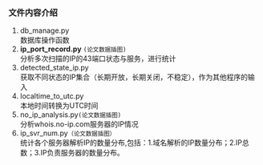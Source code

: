 ### 文件内容介绍

1. db_manage.py  
数据库操作函数
2. **ip_port_record.py**  `(论文数据插图)`  
分析多次扫描的IP的43端口状态与服务，进行统计
3. detected_state_ip.py  
获取不同状态的IP集合（长期开放，长期关闭，不稳定），作为其他程序的输入
4. localtime_to_utc.py  
本地时间转换为UTC时间
5. no_ip_analysis.py`(论文数据插图)`  
分析whois.no-ip.com服务器的IP情况
6. ip_svr_num.py`（论文数据插图）`  
统计各个服务器解析IP的数量分布,包括：1.域名解析的IP数量分布；2.IP总数；3.IP负责服务器的数量分布。
